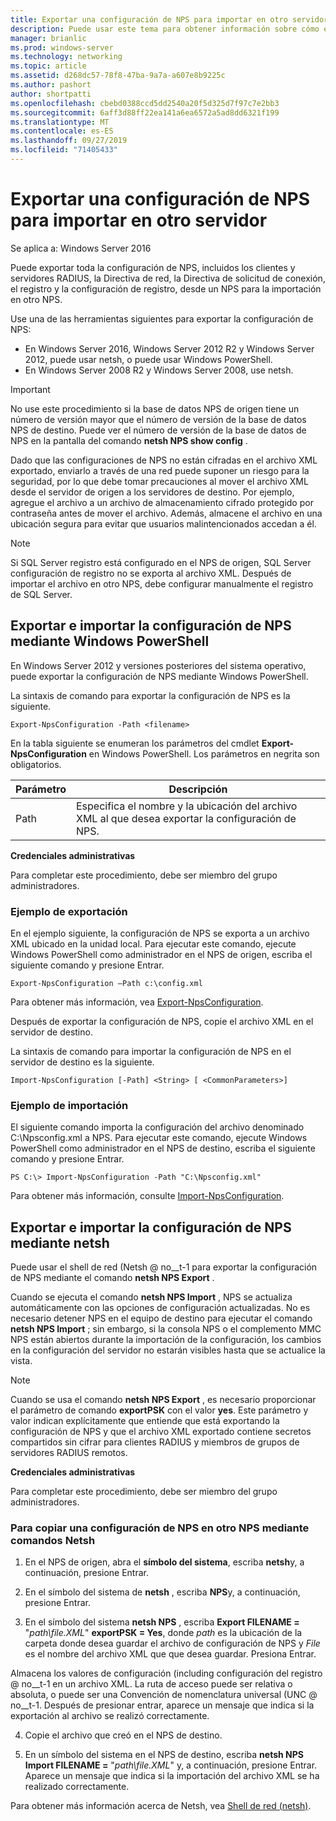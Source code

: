 ```yaml
---
title: Exportar una configuración de NPS para importar en otro servidor
description: Puede usar este tema para obtener información sobre cómo exportar una configuración del servidor de directivas de redes en Windows Server 2016.
manager: brianlic
ms.prod: windows-server
ms.technology: networking
ms.topic: article
ms.assetid: d268dc57-78f8-47ba-9a7a-a607e8b9225c
ms.author: pashort
author: shortpatti
ms.openlocfilehash: cbebd0388ccd5dd2540a20f5d325d7f97c7e2bb3
ms.sourcegitcommit: 6aff3d88ff22ea141a6ea6572a5ad8dd6321f199
ms.translationtype: MT
ms.contentlocale: es-ES
ms.lasthandoff: 09/27/2019
ms.locfileid: "71405433"
---
```

# <a name="export-an-nps-configuration-for-import-on-another-server"></a>Exportar una configuración de NPS para importar en otro servidor

Se aplica a: Windows Server 2016

Puede exportar toda la configuración de NPS, incluidos los clientes y servidores RADIUS, la Directiva de red, la Directiva de solicitud de conexión, el registro y la configuración de registro, desde un NPS para la importación en otro NPS. 

Use una de las herramientas siguientes para exportar la configuración de NPS:

- En Windows Server 2016, Windows Server 2012 R2 y Windows Server 2012, puede usar netsh, o puede usar Windows PowerShell.
- En Windows Server 2008 R2 y Windows Server 2008, use netsh.

> [!IMPORTANT]
> No use este procedimiento si la base de datos NPS de origen tiene un número de versión mayor que el número de versión de la base de datos NPS de destino. Puede ver el número de versión de la base de datos de NPS en la pantalla del comando **netsh NPS show config** .

Dado que las configuraciones de NPS no están cifradas en el archivo XML exportado, enviarlo a través de una red puede suponer un riesgo para la seguridad, por lo que debe tomar precauciones al mover el archivo XML desde el servidor de origen a los servidores de destino. Por ejemplo, agregue el archivo a un archivo de almacenamiento cifrado protegido por contraseña antes de mover el archivo. Además, almacene el archivo en una ubicación segura para evitar que usuarios malintencionados accedan a él.

> [!NOTE]
> Si SQL Server registro está configurado en el NPS de origen, SQL Server configuración de registro no se exporta al archivo XML. Después de importar el archivo en otro NPS, debe configurar manualmente el registro de SQL Server.

## <a name="export-and-import-the-nps-configuration-by-using-windows-powershell"></a>Exportar e importar la configuración de NPS mediante Windows PowerShell

En Windows Server 2012 y versiones posteriores del sistema operativo, puede exportar la configuración de NPS mediante Windows PowerShell.

La sintaxis de comando para exportar la configuración de NPS es la siguiente. 

    Export-NpsConfiguration -Path <filename>

En la tabla siguiente se enumeran los parámetros del cmdlet **Export-NpsConfiguration** en Windows PowerShell. Los parámetros en negrita son obligatorios.

|Parámetro|Descripción|
|---------|-----------|
|Path|Especifica el nombre y la ubicación del archivo XML al que desea exportar la configuración de NPS.|

**Credenciales administrativas**

Para completar este procedimiento, debe ser miembro del grupo administradores.

### <a name="export-example"></a>Ejemplo de exportación 

En el ejemplo siguiente, la configuración de NPS se exporta a un archivo XML ubicado en la unidad local. Para ejecutar este comando, ejecute Windows PowerShell como administrador en el NPS de origen, escriba el siguiente comando y presione Entrar.

`Export-NpsConfiguration –Path c:\config.xml` 

Para obtener más información, vea [Export-NpsConfiguration](https://technet.microsoft.com/library/jj872749.aspx).

Después de exportar la configuración de NPS, copie el archivo XML en el servidor de destino.

La sintaxis de comando para importar la configuración de NPS en el servidor de destino es la siguiente.

    Import-NpsConfiguration [-Path] <String> [ <CommonParameters>]

### <a name="import-example"></a>Ejemplo de importación

El siguiente comando importa la configuración del archivo denominado C:\Npsconfig.xml a NPS. Para ejecutar este comando, ejecute Windows PowerShell como administrador en el NPS de destino, escriba el siguiente comando y presione Entrar.

    PS C:\> Import-NpsConfiguration -Path "C:\Npsconfig.xml"

Para obtener más información, consulte [Import-NpsConfiguration](https://technet.microsoft.com/library/jj872750.aspx).

## <a name="export-and-import-the-nps-configuration-by-using-netsh"></a>Exportar e importar la configuración de NPS mediante netsh

Puede usar el shell de red \(Netsh @ no__t-1 para exportar la configuración de NPS mediante el comando **netsh NPS Export** .

Cuando se ejecuta el comando **netsh NPS Import** , NPS se actualiza automáticamente con las opciones de configuración actualizadas. No es necesario detener NPS en el equipo de destino para ejecutar el comando **netsh NPS Import** ; sin embargo, si la consola NPS o el complemento MMC NPS están abiertos durante la importación de la configuración, los cambios en la configuración del servidor no estarán visibles hasta que se actualice la vista. 

> [!NOTE]
> Cuando se usa el comando **netsh NPS Export** , es necesario proporcionar el parámetro de comando **exportPSK** con el valor **yes**. Este parámetro y valor indican explícitamente que entiende que está exportando la configuración de NPS y que el archivo XML exportado contiene secretos compartidos sin cifrar para clientes RADIUS y miembros de grupos de servidores RADIUS remotos.

**Credenciales administrativas**

Para completar este procedimiento, debe ser miembro del grupo administradores.

### <a name="to-copy-an-nps-configuration-to-another-nps-using-netsh-commands"></a>Para copiar una configuración de NPS en otro NPS mediante comandos Netsh

1. En el NPS de origen, abra el **símbolo del sistema**, escriba **netsh**y, a continuación, presione Entrar.

2. En el símbolo del sistema de **netsh** , escriba **NPS**y, a continuación, presione Entrar. 

3. En el símbolo del sistema **netsh NPS** , escriba **Export FILENAME =** "*path\file.XML*" **exportPSK = Yes**, donde *path* es la ubicación de la carpeta donde desea guardar el archivo de configuración de NPS y *File* es el nombre del archivo XML que que desea guardar. Presiona Entrar. 

Almacena los valores de configuración \(including configuración del registro @ no__t-1 en un archivo XML. La ruta de acceso puede ser relativa o absoluta, o puede ser una Convención de nomenclatura universal \(UNC @ no__t-1. Después de presionar entrar, aparece un mensaje que indica si la exportación al archivo se realizó correctamente.

4. Copie el archivo que creó en el NPS de destino.

5. En un símbolo del sistema en el NPS de destino, escriba **netsh NPS Import FILENAME =** "*path\file.XML*" y, a continuación, presione Entrar. Aparece un mensaje que indica si la importación del archivo XML se ha realizado correctamente.

Para obtener más información acerca de Netsh, vea [Shell de red (netsh)](../netsh/netsh.md).

